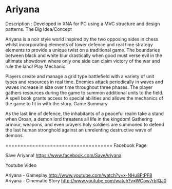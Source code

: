 Ariyana
================================
Description : Developed in XNA for PC using a MVC structure and design patterns.
The Big Idea/Concept

Ariyana is a noir style world inspired by the two opposing sides in chess whilst incorporating elements of tower defence and real time strategy elements to provide a unique twist on a traditional game. The boundaries between black and white blur drastically when good must verse evil in the ultimate showdown where only one side can claim victory of the war and rule the land!
Play Mechanic

Players create and manage a grid type battlefield with a variety of unit types and resources in real time. Enemies attack periodically in waves and waves increase in size over time throughout three phases. The player gathers resources during the game to summon additional units to the field. A spell book grants access to special abilities and allows the mechanics of the game to fit in with the story.
Game Summary

As the last line of defence, the inhabitants of a peaceful realm take a stand when Oroan, a demon lord threatens all life in the kingdom! Gathering armour, weapons, and even prayers holy soldiers are summoned to defend the last human stronghold against an unrelenting destructive wave of demons.

====================================
Facebook Page

Save Ariyana! https://www.facebook.com/SaveAriyana

Youtube Video

Ariyana - Gameplay http://www.youtube.com/watch?v=x-NHu8FtPF8
Ariyana - Cinematic Story http://www.youtube.com/watch?v=WCow7rbIQJ0

